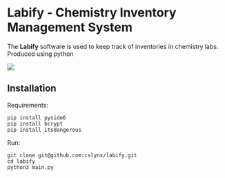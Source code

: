 # Labify - Chemistry Inventory Management System

The **Labify** software is used to keep track of inventories in chemistry labs.
Produced using python

<img src="https://github.com/cslynx/labify/blob/17a2e03e4c7b81d3172d51ce17177aa607e03b56/images/labify.jpeg">

## Installation

Requirements:

```
pip install pyside6
pip install bcrypt
pip install itsdangerous
```

Run:

```
git clone git@github.com:cslynx/labify.git
cd labify
python3 main.py
```
